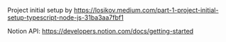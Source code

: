 

Project initial setup by https://losikov.medium.com/part-1-project-initial-setup-typescript-node-js-31ba3aa7fbf1

Notion API: https://developers.notion.com/docs/getting-started